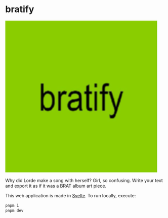 # bratify

!['bratify' text on a green background](static/bratify.jpeg)

Why did Lorde make a song with herself? Girl, so confusing. Write your text and
export it as if it was a BRAT album art piece.

This web application is made in [Svelte](https://svelte.dev). To run locally,
execute:

```
pnpm i
pnpm dev
```
